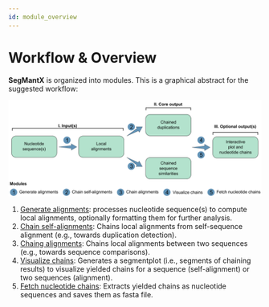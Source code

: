 ```yaml
---
id: module_overview
---
```


# Workflow & Overview

**SegMantX** is organized into modules. This is a graphical abstract for the suggested workflow:

<p align="center">
  <img src="img/workflow.png" alt="Workflow" width="1000" height="auto">
</p>

1. [Generate alignments](https://dmh-biodatasci.github.io/SegMantX/command_line_manual/generate_alignments.html): processes nucleotide sequence(s) to compute local alignments, optionally formatting them for further analysis. 
2. [Chain self-alignments](https://dmh-biodatasci.github.io/SegMantX/command_line_manual/chain_self_alignments.html): Chains local alignments from self-sequence alignment (e.g., towards duplication detection).
3. [Chaing alignments](https://dmh-biodatasci.github.io/SegMantX/command_line_manual/chain_alignments.html): Chains local alignments between two sequences (e.g., towards sequence comparisons).
4. [Visualize chains](https://dmh-biodatasci.github.io/SegMantX/command_line_manual/visualize_chains.html): Generates a segmentplot (i.e., segments of chaining results) to visualize yielded chains for a sequence (self-alignment) or two sequences (alignment).
5. [Fetch nucleotide chains](https://dmh-biodatasci.github.io/SegMantX/command_line_manual/fetch_nucleotide_chains.html): Extracts yielded chains as nucleotide sequences and saves them as fasta file.
